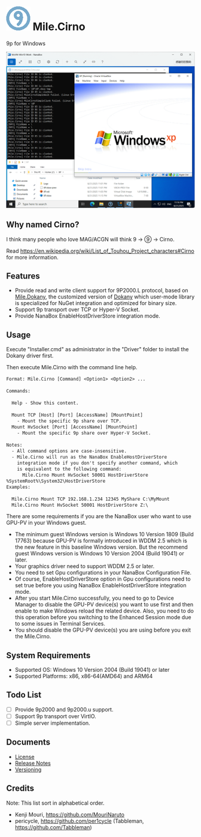 ﻿# ![Mile.Cirno](Assets/Mile.Cirno.png) Mile.Cirno

9p for Windows

![Screenshot](Screenshot.png)

## Why named Cirno?

I think many people who love MAG/ACGN will think 9 -> ⑨ -> Cirno.

Read https://en.wikipedia.org/wiki/List_of_Touhou_Project_characters#Cirno for
more information.

## Features

- Provide read and write client support for 9P2000.L protocol, based on
  [Mile.Dokany](https://github.com/ProjectMile/Mile.Dokany), the customized
  version of [Dokany](https://github.com/dokan-dev/dokany) which user-mode
  library is specialized for NuGet integration and optimized for binary size.
- Support 9p transport over TCP or Hyper-V Socket.
- Provide NanaBox EnableHostDriverStore integration mode.

## Usage

Execute "Installer.cmd" as administrator in the "Driver" folder to install the
Dokany driver first.

Then execute Mile.Cirno with the command line help.

```
Format: Mile.Cirno [Command] <Option1> <Option2> ...

Commands:

  Help - Show this content.

  Mount TCP [Host] [Port] [AccessName] [MountPoint]
    - Mount the specific 9p share over TCP.
  Mount HvSocket [Port] [AccessName] [MountPoint]
    - Mount the specific 9p share over Hyper-V Socket.

Notes:
  - All command options are case-insensitive.
  - Mile.Cirno will run as the NanaBox EnableHostDriverStore
    integration mode if you don't specify another command, which
    is equivalent to the following command:
      Mile.Cirno Mount HvSocket 50001 HostDriverStore %SystemRoot%\System32\HostDriverStore
Examples:

  Mile.Cirno Mount TCP 192.168.1.234 12345 MyShare C:\MyMount
  Mile.Cirno Mount HvSocket 50001 HostDriverStore Z:\
```

There are some requirements if you are the NanaBox user who want to use GPU-PV
in your Windows guest.

- The minimum guest Windows version is Windows 10 Version 1809 (Build 17763)
  because GPU-PV is formally introduced in WDDM 2.5 which is the new feature
  in this baseline Windows version. But the recommend guest Windows version is
  Windows 10 Version 2004 (Build 19041) or later.
- Your graphics driver need to support WDDM 2.5 or later.
- You need to set Gpu configurations in your NanaBox Configuration File.
- Of course, EnableHostDriverStore option in Gpu configurations need to set true
  before you using NanaBox EnableHostDriverStore integration mode.
- After you start Mile.Cirno successfully, you need to go to Device Manager to
  disable the GPU-PV device(s) you want to use first and then enable to make
  Windows reload the related device. Also, you need to do this operation before
  you switching to the Enhanced Session mode due to some issues in Terminal 
  Services.
- You should disable the GPU-PV device(s) you are using before you exit the
  Mile.Cirno.

## System Requirements

- Supported OS: Windows 10 Version 2004 (Build 19041) or later
- Supported Platforms: x86, x86-64(AMD64) and ARM64

## Todo List

- [ ] Provide 9p2000 and 9p2000.u support.
- [ ] Support 9p transport over VirtIO.
- [ ] Simple server implementation.

## Documents

- [License](License.md)
- [Release Notes](ReleaseNotes.md)
- [Versioning](Versioning.md)

## Credits

Note: This list sort in alphabetical order.

- Kenji Mouri, https://github.com/MouriNaruto
- pericycle, https://github.com/per1cycle
  (Tabbleman, https://github.com/Tabbleman)
